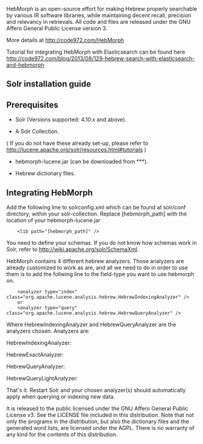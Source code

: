 HebMorph is an open-source effort for making Hebrew properly searchable by various IR software libraries, while maintaining decent recall, precision and relevancy in retrievals. All code and files are released under the GNU Affero General Public License version 3.

More details at http://code972.com/HebMorph


Tutorial for integrating HebMorph with Elasticsearch can be found here http://code972.com/blog/2013/08/129-hebrew-search-with-elasticsearch-and-hebmorph

## Solr installation guide

## Prerequisites

* Solr (Versions supported: 4.10.x and above).

* A Solr Collection.

( If you do not have these already set-up, please refer to http://lucene.apache.org/solr/resources.html#tutorials )

* hebmorph-lucene.jar (can be downloaded from ***).

* Hebrew dictionary files. 


## Integrating HebMorph
Add the following line to solrconfig.xml which can be found at solr/conf directory, within your solr-collection. Replace [hebmorph_path] with the location of your hebmorph-lucene.jar
```
    <lib path="[hebmorph_path]" />
```
You need to define your schemas. If you do not know how schemas work in Solr, refer to http://wiki.apache.org/solr/SchemaXml.

HebMorph contains 4 different hebrew analyzers. Those analyzers are already customized to work as are, and all we need to do in order to use them is to add the follwing line to the field-type you want to use hebmorph on.

```
	<analyzer type="index" class="org.apache.lucene.analysis.hebrew.HebrewIndexingAnalyzer" /> 
	or
	<analyzer type="query" class="org.apache.lucene.analysis.hebrew.HebrewQueryAnalyzer" />
```

Where HebrewIndexingAnalyzer and HebrewQueryAnalyzer are the analyzers chosen. Analyzers are:

HebrewIndexingAnalyzer: <description>

HebrewExactAnalyzer: <description>

HebrewQueryAnalyzer: <description>

HebrewQueryLightAnalyzer: <description>

That's it. Restart Solr and your chosen analyzer(s) should automatically apply when querying or indexing new data.

It is released to the public licensed under the GNU Affero General Public License v3. See the LICENSE file included in this distribution. Note that not only the programs in the distribution, but also the
dictionary files and the generated word lists, are licensed under the AGPL.
There is no warranty of any kind for the contents of this distribution.
